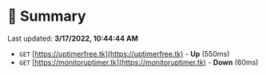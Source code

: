 # 📖 Summary
Last updated: **3/17/2022, 10:44:44 AM**

- `GET` [https://uptimerfree.tk](https://uptimerfree.tk) - **Up** (550ms)
- `GET` [https://monitoruptimer.tk](https://monitoruptimer.tk) - **Down** (60ms)
